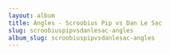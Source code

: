 ```yaml
---
layout: album
title: Angles - Scroobius Pip vs Dan Le Sac
slug: scroobiuspipvsdanlesac-angles
album_slug: scroobiuspipvsdanlesac-angles
---
```

